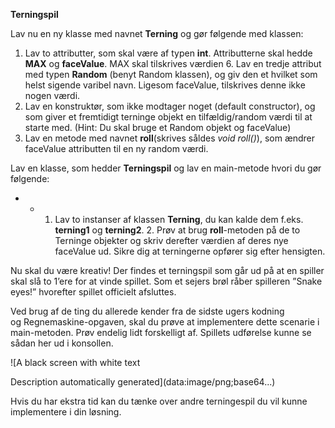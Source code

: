 **Terningspil**

Lav nu en ny klasse med navnet **Terning** og gør følgende med klassen:

1. Lav to attributter, som skal være af typen **int**. Attributterne skal hedde **MAX** og **faceValue**. MAX skal tilskrives værdien 6\.
Lav en tredje attribut med typen **Random** (benyt Random klassen), og giv den et hvilket som helst sigende varibel navn. Ligesom faceValue, tilskrives denne ikke nogen værdi.
2. Lav en konstruktør, som ikke modtager noget (default constructor), og som giver et fremtidigt terninge objekt en tilfældig/random værdi til at starte med. (Hint: Du skal bruge et Random objekt og faceValue)
3. Lav en metode med navnet **roll**(skrives såldes *void roll()*), som ændrer faceValue attributten til en ny random værdi.

Lav en klasse, som hedder **Terningspil** og lav en main\-metode hvori du gør følgende:

* + 1. Lav to instanser af klassen **Terning**, du kan kalde dem f.eks. **terning1** og **terning2**.
		2. Prøv at brug **roll**\-metoden på de to Terninge objekter og skriv derefter værdien af deres nye faceValue ud. Sikre dig at terningerne opfører sig efter hensigten.

Nu skal du være kreativ! Der findes et terningspil som går ud på at en spiller skal slå to 1’ere for at vinde spillet. Som et sejers brøl råber spilleren ”Snake eyes!” hvorefter spillet officielt afsluttes.

Ved brug af de ting du allerede kender fra de sidste ugers kodning og Regnemaskine\-opgaven, skal du prøve at implementere dette scenarie i main\-metoden. Prøv endelig lidt forskelligt af. Spillets udførelse kunne se sådan her ud i konsollen.

![A black screen with white text

Description automatically generated](data:image/png;base64...)

Hvis du har ekstra tid kan du tænke over andre terningespil du vil kunne implementere i din løsning.